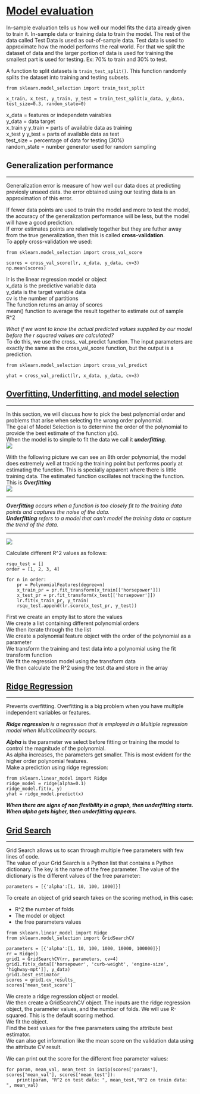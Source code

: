 # [Model evaluation](https://learning.edx.org/course/course-v1:IBM+DA0101EN+2T2021/block-v1:IBM+DA0101EN+2T2021+type@sequential+block@55c6b7920eca44d0a0e0fe4aed2d557d/block-v1:IBM+DA0101EN+2T2021+type@vertical+block@db264a515adf4a558de5d37ac6dd52c7)

In-sample evaluation tells us how well our model fits the data already given to train it. In-sample data or training data to train the model. The rest of the data called Test Data is used as out-of-sample data.
Test data is used to approximate how the model performs the real world. For that we split the dataset of data and the larger portion of data is used for training the smallest part is used for testing.
Ex: 70% to train and 30% to test.

A function to split datasets is ``train_test_split()``. This function randomly splits the dataset into training and testing subsets.
```
from sklearn.model_selection import train_test_split

x_train, x_test, y_train, y_test = train_test_split(x_data, y_data, test_size=0.3, random_state=0)
```

x_data = features or independetn vairables  
y_data = data target  
x_train y y_train = parts of available data as training  
x_test y y_test = parts of available data as test  
test_size = percentage of data for testing (30%)  
random_state = number generator used for random sampling  


## Generalization performance
----------
Generalization error is measure of how well our data does at predicting previosly unseed data. the error obtained using our testing data is an approximation of this error.

If fewer data points are used to train the model and more to test the model, the accuracy of the generalization performance will be less, but the model will have a good prediction.  
If error estimates points are relatively together but they are futher away from the true generalization, then this is called **cross-validation**.  
To apply cross-validation we used:  
```
from sklearn.model_selection import cross_val_score

scores = cross_val_score(lr, x_data, y_data, cv=3)
np.mean(scores)
```
lr is the linear regression model or object  
x_data is the predictive variable data  
y_data is the target variable data  
cv is the number of partitions  
The function returns an array of scores  
mean() function to average the result together to estimate out of sample R^2  

*What if we want to know the actual predicted values supplied by our model before the r squared values are calculated?*  
To do this, we use the cross_ val_predict function.
The input parameters are exactly the same as the cross_val_score function,
but the output is a prediction.  
```
from sklearn.model_selection import cross_val_predict

yhat = cross_val_predict(lr, x_data, y_data, cv=3)
```

  

## [Overfitting, Underfitting, and model selection](https://learning.edx.org/course/course-v1:IBM+DA0101EN+2T2021/block-v1:IBM+DA0101EN+2T2021+type@sequential+block@03bd4d2f86e749969eb6ebf6f9ff46a5/block-v1:IBM+DA0101EN+2T2021+type@vertical+block@d72ad6117a524ad784dbefd6ae46eb5e)
---------

In this section, we will discuss how to pick the best polynomial order and problems that arise when selecting the wrong order polynomial.  
The goal of Model Selection is to determine the order of the polynomial to provide the best estimate of the function y(x).  
When the model is to simple to fit the data we call it ***underfitting***.  
![](https://github.com/nereacal/python-data-science/blob/main/analyzing-data/images/underfitting.jpeg) 


With the following picture we can see an 8th order polynomial, the model does extremely well at tracking the training point but performs poorly at estimating the function. This is specially apparent where there is little training data. The estimated function oscillates not tracking the function. This is ***Overfitting***  
![](https://github.com/nereacal/python-data-science/blob/main/analyzing-data/images/overfitting.jpeg)  

---
***Overfitting** occurs when a function is too closely fit to the training data points and captures the noise of the data.   
**Underfitting** refers to a model that can't model the training data or capture the trend of the data.*

-------

![](https://github.com/nereacal/python-data-science/blob/main/analyzing-data/images/model_selection.jpeg) 

Calculate different R^2 values as follows:
```
rsqu_test = []
order = [1, 2, 3, 4]

for n in order:
    pr = PolynomialFeatures(degree=n)
    x_train_pr = pr.fit_transform(x_train[['horsepower']])
    x_test_pr = pr.fit_transform(x_test[['horsepower']])
    lr.fit(x_train_pr, y_train)
    rsqu_test.append(lr.score(x_test_pr, y_test))

```
First we create an empty list to store the values  
We create a list containing different polynomial orders  
We then iterate through the the list  
We create a polynomial feature object with the order of the polynomial as a parameter  
We transform the training and test data into a polynomial using the fit transform function  
We fit the regression model using the transform data  
We then calculate the R^2 using the test dta and store in the array  
  

## [Ridge Regression](https://learning.edx.org/course/course-v1:IBM+DA0101EN+2T2021/block-v1:IBM+DA0101EN+2T2021+type@sequential+block@6143fb2d7d9349f7a802d87df7f76115/block-v1:IBM+DA0101EN+2T2021+type@vertical+block@74e0abcb7419407787be07de56b886fd)
--------
Prevents overfitting. Overfitting is a big problem when you have multiple independent variables or features.  
  
***Ridge regression** is a regression that is employed in a Multiple regression model when Multicollinearity occurs.*


***Alpha*** is the parameter we select before fitting or training the model to control the magnitude of the polynomial.  
As alpha increases, the parameters get smaller.
This is most evident for the higher order polynomial features.  
Make a prediction using ridge regression:
```
from sklearn.linear_model import Ridge
ridge_model = ridge(alpha=0.1)
ridge_model.fit(x, y)
yhat = ridge_model.predict(x)
```

***When there are signs of non flexibility in a graph, then underfitting starts. When alpha gets higher, then underfitting appears.***


## [Grid Search](https://learning.edx.org/course/course-v1:IBM+DA0101EN+2T2021/block-v1:IBM+DA0101EN+2T2021+type@sequential+block@ff80025726d347febbdcd363af9d213b/block-v1:IBM+DA0101EN+2T2021+type@vertical+block@03d4011dcf10495cba43a0e9f66d77a2)
------
Grid Search allows us to scan through multiple free parameters with few lines of code.  
The value of your Grid Search is a Python list that contains a Python dictionary.
The key is the name of the free parameter.
The value of the dictionary is the different values of the free parameter:
```
parameters = [{'alpha':[1, 10, 100, 1000]}]
```
To create an object of grid search takes on the scoring method, in this case:
- R^2 the number of folds
- The model or object
- the free parameters values

```
from sklearn.linear_model import Ridge
from sklearn.model_selection import GridSearchCV

parameters = [{'alpha':[1, 10, 100, 1000, 10000, 100000]}]
rr = Ridge()
grid1 = GridSearchCV(rr, parameters, cv=4)
grid1.fit(x_data[['horsepower', 'curb-weight', 'engine-size', 'highway-mpt']], y_data)
grid1.best_estimator_
scores = grid1.cv_results_
scores['mean_test_score']
```
We create a ridge regression object or model.  
We then create a GridSearchCV object.
The inputs are the ridge regression object, the parameter values, and the number of folds. We will use R-squared.  This is the default scoring method.  
We fit the object.  
Find the best values for the free parameters using the attribute best estimator.  
We can also get information like the mean score on the validation data using the attribute CV result.  

We can print out the score for the different free parameter values:
```
for param, mean_val, mean_test in inzip(scores['params'], scores['mean_val'], scores['mean_test']):
    print(param, "R^2 on test data: ", mean_test,"R^2 on train data: ", mean_val)
```